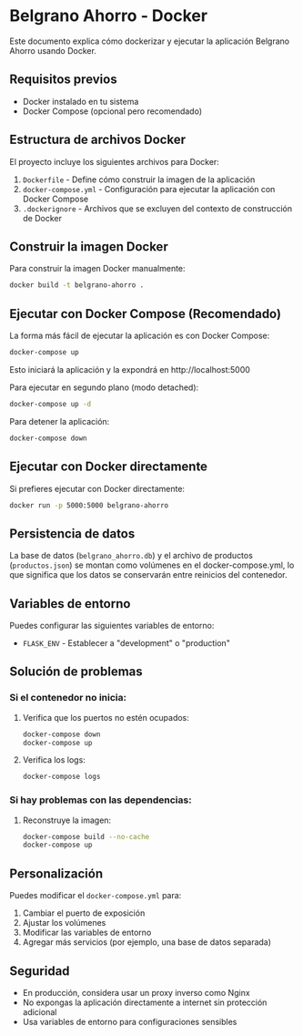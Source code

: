 # Belgrano Ahorro - Docker

Este documento explica cómo dockerizar y ejecutar la aplicación Belgrano Ahorro usando Docker.

## Requisitos previos

- Docker instalado en tu sistema
- Docker Compose (opcional pero recomendado)

## Estructura de archivos Docker

El proyecto incluye los siguientes archivos para Docker:

1. `Dockerfile` - Define cómo construir la imagen de la aplicación
2. `docker-compose.yml` - Configuración para ejecutar la aplicación con Docker Compose
3. `.dockerignore` - Archivos que se excluyen del contexto de construcción de Docker

## Construir la imagen Docker

Para construir la imagen Docker manualmente:

```bash
docker build -t belgrano-ahorro .
```

## Ejecutar con Docker Compose (Recomendado)

La forma más fácil de ejecutar la aplicación es con Docker Compose:

```bash
docker-compose up
```

Esto iniciará la aplicación y la expondrá en http://localhost:5000

Para ejecutar en segundo plano (modo detached):

```bash
docker-compose up -d
```

Para detener la aplicación:

```bash
docker-compose down
```

## Ejecutar con Docker directamente

Si prefieres ejecutar con Docker directamente:

```bash
docker run -p 5000:5000 belgrano-ahorro
```

## Persistencia de datos

La base de datos (`belgrano_ahorro.db`) y el archivo de productos (`productos.json`) se montan como volúmenes en el docker-compose.yml, lo que significa que los datos se conservarán entre reinicios del contenedor.

## Variables de entorno

Puedes configurar las siguientes variables de entorno:

- `FLASK_ENV` - Establecer a "development" o "production"

## Solución de problemas

### Si el contenedor no inicia:

1. Verifica que los puertos no estén ocupados:
   ```bash
   docker-compose down
   docker-compose up
   ```

2. Verifica los logs:
   ```bash
   docker-compose logs
   ```

### Si hay problemas con las dependencias:

1. Reconstruye la imagen:
   ```bash
   docker-compose build --no-cache
   docker-compose up
   ```

## Personalización

Puedes modificar el `docker-compose.yml` para:

1. Cambiar el puerto de exposición
2. Ajustar los volúmenes
3. Modificar las variables de entorno
4. Agregar más servicios (por ejemplo, una base de datos separada)

## Seguridad

- En producción, considera usar un proxy inverso como Nginx
- No expongas la aplicación directamente a internet sin protección adicional
- Usa variables de entorno para configuraciones sensibles

